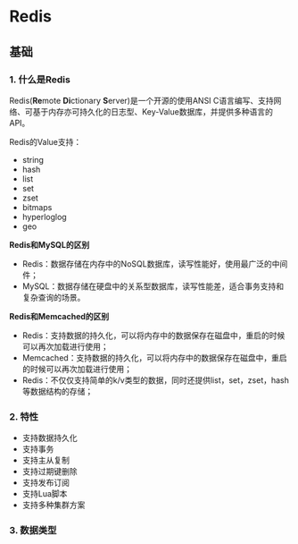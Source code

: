 # Redis

## 基础
### 1. 什么是Redis
Redis(**Re**mote **Di**ctionary **S**erver)是一个开源的使用ANSI C语言编写、支持网络、可基于内存亦可持久化的日志型、Key-Value数据库，并提供多种语言的API。

Redis的Value支持：
- string
- hash
- list
- set
- zset
- bitmaps
- hyperloglog
- geo

**Redis和MySQL的区别**
- Redis：数据存储在内存中的NoSQL数据库，读写性能好，使用最广泛的中间件；
- MySQL：数据存储在硬盘中的关系型数据库，读写性能差，适合事务支持和复杂查询的场景。

**Redis和Memcached的区别**
- Redis：支持数据的持久化，可以将内存中的数据保存在磁盘中，重启的时候可以再次加载进行使用；
- Memcached：支持数据的持久化，可以将内存中的数据保存在磁盘中，重启的时候可以再次加载进行使用；
- Redis：不仅仅支持简单的k/v类型的数据，同时还提供list，set，zset，hash等数据结构的存储；

### 2. 特性
- 支持数据持久化
- 支持事务
- 支持主从复制
- 支持过期键删除
- 支持发布订阅
- 支持Lua脚本
- 支持多种集群方案

### 3. 数据类型